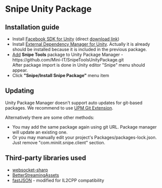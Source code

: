 # Snipe Unity Package


## Installation guide

<ul>
<li> Install <a href="https://developers.facebook.com/docs/unity/">Facebook SDK for Unity</a> (direct <a href="https://origincache.facebook.com/developers/resources/?id=FacebookSDK-current.zip">download link</a>)
<li> Install <a href="https://github.com/googlesamples/unity-jar-resolver/blob/master/external-dependency-manager-latest.unitypackage">External Dependency Manager for Unity</a>. Actually it is already should be installed because it is included in the previous package.
<li> <a href="https://docs.unity3d.com/Manual/upm-ui-giturl.html">Add</a> <b>Snipe Tools</b> package to Unity Package Manager - https://github.com/Mini-IT/SnipeToolsUnityPackage.git <br />
After package import is done in Unity editor "Snipe" menu should appear.
<li> Click <b>"Snipe/Install Snipe Package"</b> menu item
</ul>

## Updating

<p>
Unity Package Manager doesn't support auto updates for git-based packages. We recommend to use <a href="https://github.com/mob-sakai/UpmGitExtension">UPM Git Extension</a>.
</p><p>
Alternatively there are some other methods:
</p>
<ul>
<li> You may add the same package again using git URL. Package manager will update an existing one.
<li> Or you may manually edit your project's Packages/packages-lock.json. Just remove "com.miniit.snipe.client" section.
</ul>

## Third-party libraries used

<ul>
<li> <a href="https://github.com/sta/websocket-sharp">websocket-sharp</a>
<li> <a href="https://github.com/gwiazdorrr/BetterStreamingAssets">BetterStreamingAssets</a>
<li> <a href="https://github.com/mgholam/fastJSON">fastJSON</a> - modified for IL2CPP compatibility
</ul>

